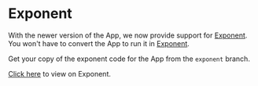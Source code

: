 
# Exponent

With the newer version of the App, we now provide support for [Exponent](https://getexponent.com/).  
You won't have to convert the App to run it in [Exponent](https://getexponent.com/).

Get your copy of the exponent code for the App from the `exponent` branch.

[Click here](https://expo.io/@geekyants/Ecommerce) to view on Exponent.
